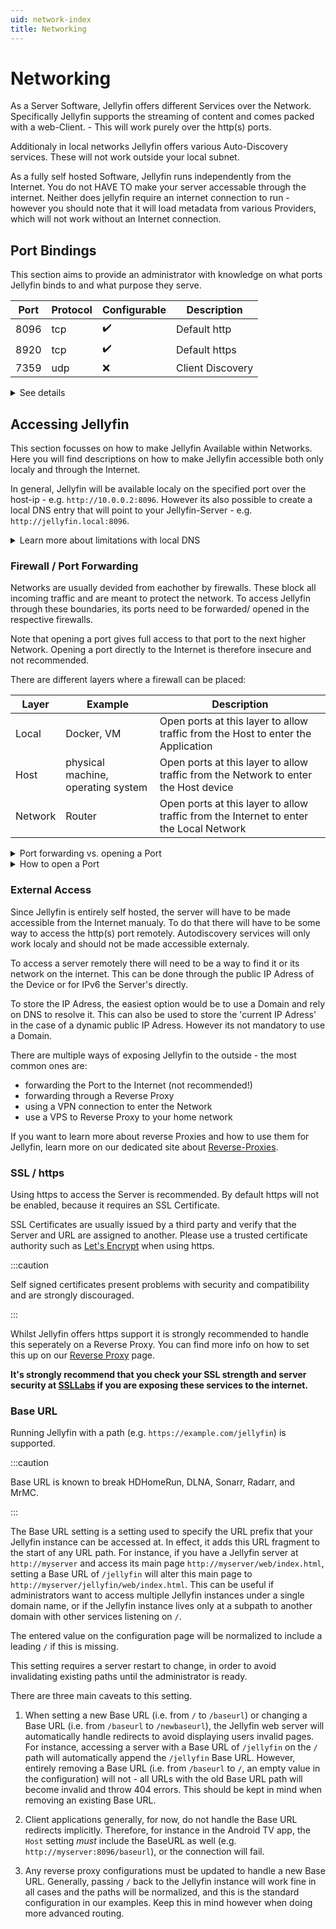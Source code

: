 ```yaml
---
uid: network-index
title: Networking
---
```


# Networking

As a Server Software, Jellyfin offers different Services over the Network.
Specifically Jellyfin supports the streaming of content and comes packed with a web-Client. - This will work purely over the http(s) ports.

Additionaly in local networks Jellyfin offers various Auto-Discovery services. These will not work outside your local subnet.

As a fully self hosted Software, Jellyfin runs independently from the Internet.
You do not HAVE TO make your server accessable through the internet.
Neither does jellyfin require an internet connection to run - however you should note that it will load metadata from various Providers, which will not work without an Internet connection.

## Port Bindings

This section aims to provide an administrator with knowledge on what ports Jellyfin binds to and what purpose they serve.

| Port | Protocol | Configurable | Description |
|---|---|---|---|
| 8096 | tcp | ✔️ | Default http |
| 8920 | tcp | ✔️ | Default https |
| 7359 | udp | ❌ | Client Discovery |

<details>
<summary>See details</summary>

- **HTTP Traffic** (8096/tcp):
    The web frontend can be accessed here. You can modify this setting from the **Networking** page in the admin settings.

- **HTTPS Traffic** (8920/tcp):
    Used when https is enabled. By default this port will not be used.
    This setting can also be modified from the **Networking** page to use a different port.

- **Client Discovery** (7359/udp):
    Allows clients to discover Jellyfin on the local network. A broadcast message to this port will return detailed information about your server that includes name, ip-address and ID.

</details>

## Accessing Jellyfin

This section focusses on how to make Jellyfin Available within Networks.
Here you will find descriptions on how to make Jellyfin accessible both only localy and through the Internet.

In general, Jellyfin will be available localy on the specified port over the host-ip - e.g. `http://10.0.0.2:8096`.
However its also possible to create a local DNS entry that will point to your Jellyfin-Server - e.g. `http://jellyfin.local:8096`.

<details>
<summary>Learn more about limitations with local DNS</summary>

Devices like Google Chromecast or Google Streamer use hardcoded DNS Servers - therefore they will not make use of your local DNS entries.
There are multiple workarrounds for this issue.

The easiest involves the usage of IPv6 Entries in the public DNS.
Since IPv6 adresses dont differenciate between local and public, the adress will be abled to get resolved localy.
This however requires the use of a public DNS server - The Jellyfin Server does not have to be accessible from the outside though!

</details>

### Firewall / Port Forwarding

Networks are usually devided from eachother by firewalls. These block all incoming traffic and are meant to protect the network.
To access Jellyfin through these boundaries, its ports need to be forwarded/ opened in the respective firewalls.

Note that opening a port gives full access to that port to the next higher Network.
Opening a port directly to the Internet is therefore insecure and not recommended.

There are different layers where a firewall can be placed:

| Layer | Example | Description |
| --- | --- | --- |
| Local | Docker, VM | Open ports at this layer to allow traffic from the Host to enter the Application |
| Host | physical machine, operating system | Open ports at this layer to allow traffic from the Network to enter the Host device |
| Network | Router | Open ports at this layer to allow traffic from the Internet to enter the Local Network |

<details>
<summary>Port forwarding vs. opening a Port</summary>

Whilst Routers often allow you to forward a port, firewalls typically only allow you to open one.
The difference is within the Target. Opening a Port essentially just means that traffic on this Port will go through.
Forwarding a Port you typically do in NAT scenarios - traffic is comming in on your public IP Adress, what device inside your network should recieve it.
Sometime port forwarding also offers to set a different target port then entry port.

</details>

<details>
<summary>How to open a Port</summary>

How exactly a port will be opened depends on your firewall software and its UI.
Here is linked below how to open ports for:

- [Windows Firewall](https://learn.microsoft.com/en-us/sql/reporting-services/report-server/configure-a-firewall-for-report-server-access?view=sql-server-ver16#open-ports-in-windows-firewall)
- [firewalld](https://firewalld.org/documentation/howto/open-a-port-or-service.html)
- [Uncomplicated Firewall](https://wiki.ubuntu.com/UncomplicatedFirewall#Basic_Usage) (ufw)
- [nftables](https://wiki.nftables.org/wiki-nftables/index.php/Main_Page)

</details>

### External Access

Since Jellyfin is entirely self hosted, the server will have to be made accessible from the Internet manualy.
To do that there will have to be some way to access the http(s) port remotely.
Autodiscovery services will only work localy and should not be made accessible externaly.

To access a server remotely there will need to be a way to find it or its network on the internet.
This can be done through the public IP Adress of the Device or for IPv6 the Server's directly.

To store the IP Adress, the easiest option would be to use a Domain and rely on DNS to resolve it.
This can also be used to store the 'current IP Adress' in the case of a dynamic public IP Adress.
However its not mandatory to use a Domain.

There are multiple ways of exposing Jellyfin to the outside - the most common ones are:

- forwarding the Port to the Internet (not recommended!)
- forwarding through a Reverse Proxy
- using a VPN connection to enter the Network
- use a VPS to Reverse Proxy to your home network

If you want to learn more about reverse Proxies and how to use them for Jellyfin, learn more on our dedicated site about [Reverse-Proxies](./reverse-proxy/).

### SSL / https

Using https to access the Server is recommended.
By default https will not be enabled, because it requires an SSL Certificate.

SSL Certificates are usually issued by a third party and verify that the Server and URL are assigned to another.
Please use a trusted certificate authority such as [Let's Encrypt](./advanced/letsencrypt) when using https.

:::caution

Self signed certificates present problems with security and compatibility and are strongly discouraged.

:::

Whilst Jellyfin offers https support it is strongly recommended to handle this seperately on a Reverse Proxy.
You can find more info on how to set this up on our [Reverse Proxy](./reverse-proxy/) page.

**It's strongly recommend that you check your SSL strength and server security at [SSLLabs](https://www.ssllabs.com/ssltest/analyze.html) if you are exposing these services to the internet.**

### Base URL

Running Jellyfin with a path (e.g. `https://example.com/jellyfin`) is supported.

:::caution

Base URL is known to break HDHomeRun, DLNA, Sonarr, Radarr, and MrMC.

:::

The Base URL setting is a setting used to specify the URL prefix that your Jellyfin instance can be accessed at. In effect, it adds this URL fragment to the start of any URL path. For instance, if you have a Jellyfin server at `http://myserver` and access its main page `http://myserver/web/index.html`, setting a Base URL of `/jellyfin` will alter this main page to `http://myserver/jellyfin/web/index.html`. This can be useful if administrators want to access multiple Jellyfin instances under a single domain name, or if the Jellyfin instance lives only at a subpath to another domain with other services listening on `/`.

The entered value on the configuration page will be normalized to include a leading `/` if this is missing.

This setting requires a server restart to change, in order to avoid invalidating existing paths until the administrator is ready.

There are three main caveats to this setting.

1. When setting a new Base URL (i.e. from `/` to `/baseurl`) or changing a Base URL (i.e. from `/baseurl` to `/newbaseurl`), the Jellyfin web server will automatically handle redirects to avoid displaying users invalid pages. For instance, accessing a server with a Base URL of `/jellyfin` on the `/` path will automatically append the `/jellyfin` Base URL. However, entirely removing a Base URL (i.e. from `/baseurl` to `/`, an empty value in the configuration) will not - all URLs with the old Base URL path will become invalid and throw 404 errors. This should be kept in mind when removing an existing Base URL.

2. Client applications generally, for now, do not handle the Base URL redirects implicitly. Therefore, for instance in the Android TV app, the `Host` setting _must_ include the BaseURL as well (e.g. `http://myserver:8096/baseurl`), or the connection will fail.

3. Any reverse proxy configurations must be updated to handle a new Base URL. Generally, passing `/` back to the Jellyfin instance will work fine in all cases and the paths will be normalized, and this is the standard configuration in our examples. Keep this in mind however when doing more advanced routing.

